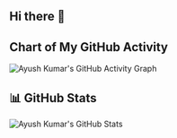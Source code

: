 ## Hi there 👋

<!--
**The-Ayush001/The-Ayush001** is a ✨ _special_ ✨ repository because its `README.md` (this file) appears on your GitHub profile.

Here are some ideas to get you started:

- 🔭 I’m currently working on ...
- 🌱 I’m currently learning ...
- 👯 I’m looking to collaborate on ...
- 🤔 I’m looking for help with ...
- 💬 Ask me about ...
- 📫 How to reach me: ...
- 😄 Pronouns: ...
- ⚡ Fun fact: ...
-->
## Chart of My GitHub Activity

![Ayush Kumar's GitHub Activity Graph](https://activity-graph.vercel.app/graph?username=The-Ayush001&theme=react-dark)

## 📊 GitHub Stats 

![Ayush Kumar's GitHub Stats](https://github-readme-stats.vercel.app/api?username=The-Ayush001&show_icons=true&theme=radical&count_private=true&include_all_commits=true)
